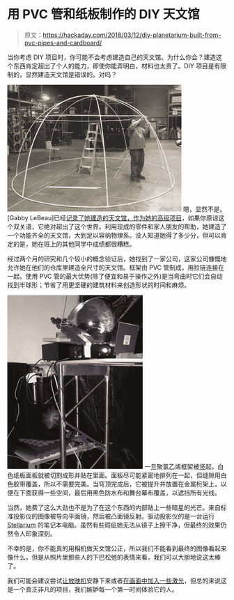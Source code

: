 # 用 PVC 管和纸板制作的 DIY 天文馆

> 原文：<https://hackaday.com/2018/03/12/diy-planetarium-built-from-pvc-pipes-and-cardboard/>

当你考虑 DIY 项目时，你可能不会考虑建造自己的天文馆。为什么你会？建造这个东西肯定超出了个人的能力，即使你能弄明白，材料也太贵了。DIY 项目是有限制的，显然建造天文馆是错误的。对吗？

[![](img/01db8a95dd6d5b66db7d3840ba486bd7.png)](https://hackaday.com/wp-content/uploads/2018/03/diyplanet_detail.jpg) 嗯，显然不是。[Gabby LeBeau]已经[记录了她建造的天文馆，作为她的高级项目](https://imgur.com/gallery/Mq4al)，如果你原谅这个双关语，它绝对超出了这个世界。利用现成的零件和家人朋友的帮助，她建造了一个功能齐全的天文馆，大到足以容纳物理系。没人知道她得了多少分，但可以肯定的是，她在班上的其他同学中成绩都很糟糕。

经过两个月的研究和几个较小的概念验证后，她找到了一家公司，这家公司慷慨地允许她在他们的仓库里建造全尺寸的天文馆。框架由 PVC 管制成，用拉链连接在一起。使用 PVC 管的最大优势(除了便宜和易于操作之外)是当弯曲时它们会自动找到半球形；节省了用更坚硬的建筑材料来创造形状的时间和麻烦。

[![](img/69d8c904ee67e9fe87b3d9a3d2247e21.png)](https://hackaday.com/wp-content/uploads/2018/03/diyplanet_detail2.jpg) 一旦聚氯乙烯框架被竖起，白色纸板面板就被切割成形并贴在里面。面板尽可能紧密地排列在一起，但缝隙用白色胶带覆盖，所以不需要完美。当穹顶完成后，它被提升并放置在金属桁架上，以便在下面获得一些空间，最后用黑色防水布和舞台幕布覆盖，以遮挡所有光线。

当然，她费了这么大劲也不是为了在这个东西的内部贴上一些暗星的光芒。来自标准投影仪的图像被导向平面镜，然后被凸面镜反射。驱动投影仪的是一台运行 [Stellarium](http://stellarium.org) 的笔记本电脑。虽然有些瑕疵她无法从镜子上擦干净，但最终的效果仍然令人印象深刻。

不幸的是，你不能真的用相机做天文馆公正，所以我们不能看到最终的图像看起来像什么。但是从照片里那些人的下巴松弛的表情来看，我们可以大胆地说这太棒了。

我们可能会建议尝试[让放映机](https://hackaday.com/2016/04/14/quieting-a-cheap-lcd-projector/)安静下来或者[在画面中加入一些激光](https://hackaday.com/2017/08/29/boredom-lasers-projector/)，但总的来说这是一个真正非凡的项目，我们嫉妒每一个第一时间体验它的人。